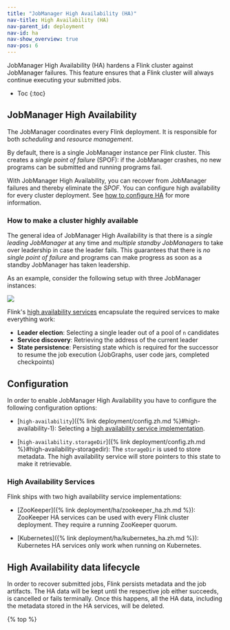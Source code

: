 ```yaml
---
title: "JobManager High Availability (HA)"
nav-title: High Availability (HA)
nav-parent_id: deployment
nav-id: ha
nav-show_overview: true
nav-pos: 6
---
```

<!--
Licensed to the Apache Software Foundation (ASF) under one
or more contributor license agreements.  See the NOTICE file
distributed with this work for additional information
regarding copyright ownership.  The ASF licenses this file
to you under the Apache License, Version 2.0 (the
"License"); you may not use this file except in compliance
with the License.  You may obtain a copy of the License at

  http://www.apache.org/licenses/LICENSE-2.0

Unless required by applicable law or agreed to in writing,
software distributed under the License is distributed on an
"AS IS" BASIS, WITHOUT WARRANTIES OR CONDITIONS OF ANY
KIND, either express or implied.  See the License for the
specific language governing permissions and limitations
under the License.
-->

JobManager High Availability (HA) hardens a Flink cluster against JobManager failures.
This feature ensures that a Flink cluster will always continue executing your submitted jobs.

* Toc
{:toc}

## JobManager High Availability

The JobManager coordinates every Flink deployment. 
It is responsible for both *scheduling* and *resource management*.

By default, there is a single JobManager instance per Flink cluster. 
This creates a *single point of failure* (SPOF): if the JobManager crashes, no new programs can be submitted and running programs fail.

With JobManager High Availability, you can recover from JobManager failures and thereby eliminate the *SPOF*. 
You can configure high availability for every cluster deployment.
See [how to configure HA](#configuration) for more information.

### How to make a cluster highly available

The general idea of JobManager High Availability is that there is a *single leading JobManager* at any time and *multiple standby JobManagers* to take over leadership in case the leader fails. 
This guarantees that there is *no single point of failure* and programs can make progress as soon as a standby JobManager has taken leadership. 

As an example, consider the following setup with three JobManager instances:

<img src="{% link /fig/jobmanager_ha_overview.png %}" class="center" />

Flink's [high availability services](#high-availability-services) encapsulate the required services to make everything work:
* **Leader election**: Selecting a single leader out of a pool of `n` candidates
* **Service discovery**: Retrieving the address of the current leader
* **State persistence**: Persisting state which is required for the successor to resume the job execution (JobGraphs, user code jars, completed checkpoints)

## Configuration

In order to enable JobManager High Availability you have to configure the following configuration options:

* [`high-availability`]({% link deployment/config.zh.md %}#high-availability-1): 
Selecting a [high availability service implementation](#high-availability-services).

* [`high-availability.storageDir`]({% link deployment/config.zh.md %}#high-availability-storagedir):
The `storageDir` is used to store metadata. The high availability service will store pointers to this state to make it retrievable. 

### High Availability Services

Flink ships with two high availability service implementations:

* [ZooKeeper]({% link deployment/ha/zookeeper_ha.zh.md %}): 
ZooKeeper HA services can be used with every Flink cluster deployment. 
They require a running ZooKeeper quorum.  

* [Kubernetes]({% link deployment/ha/kubernetes_ha.zh.md %}):
Kubernetes HA services only work when running on Kubernetes.

## High Availability data lifecycle

In order to recover submitted jobs, Flink persists metadata and the job artifacts.
The HA data will be kept until the respective job either succeeds, is cancelled or fails terminally.
Once this happens, all the HA data, including the metadata stored in the HA services, will be deleted.  

{% top %}
